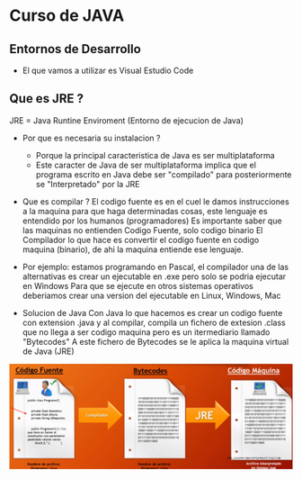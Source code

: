 # Curso de JAVA

## Entornos de Desarrollo 

- El que vamos a utilizar es Visual Estudio Code

## Que es JRE ?

JRE = Java Runtine Enviroment (Entorno de ejecucion de Java)

- Por que es necesaria su instalacion ?
    - Porque la principal caracteristica de Java es ser multiplataforma
    - Este caracter de Java de ser multiplataforma implica que el programa escrito en Java debe ser "compilado"
      para posteriormente se "Interpretado" por la JRE

- Que es compilar ?
El codigo fuente es en el cuel le damos instrucciones a la maquina para que haga determinadas cosas, este lenguaje es entendido por los humanos (programadores)
Es importante saber que las maquinas no entienden Codigo Fuente, solo codigo binario
El Compilador lo que hace es convertir el codigo fuente en codigo maquina (binario), de ahi la maquina entiende ese lenguaje.

- Por ejemplo: estamos programando en Pascal, el compilador una de las alternativas es crear un ejecutable en .exe pero solo se podria ejecutar en Windows
    Para que se ejecute en otros sistemas operativos deberiamos crear una version del ejecutable en Linux, Windows, Mac

- Solucion de Java
Con Java lo que hacemos es crear un codigo fuente con extension .java y al compilar, compila un fichero de extesion .class que no llega a ser codigo maquina pero es un itermediario llamado "Bytecodes"
A este fichero de Bytecodes se le aplica la maquina virtual de Java (JRE)

![Alt text](image.png)
